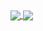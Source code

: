 <a href="https://github.com/13dev">
  <img align="center" src="https://github-readme-stats.vercel.app/api?username=13dev&show_icons=true&include_all_commits=true&line_height=21&theme=graywhite" />
</a>
<a href="https://github.com/13dev">
  <img align="center" src="https://github-readme-stats.vercel.app/api/top-langs/?username=13dev&layout=compact&theme=graywhite" />
</a>
